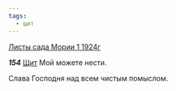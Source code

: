 ```yaml
---
tags:
  - щит
---
```


[Листы сада Мории 1 1924г](https://127.0.0.1:4002/agni/1924)

___154___
[Щит](../../../tags/#щит) Мой можете нести.   

Слава Господня над всем чистым помыслом.   

